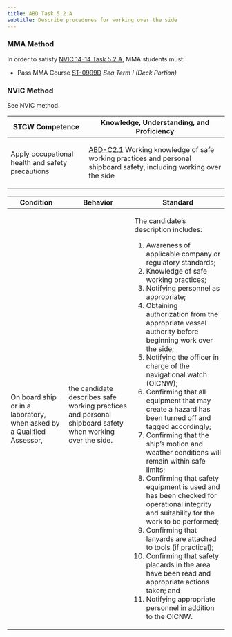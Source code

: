 ```yaml
---
title: ABD Task 5.2.A 
subtitle: Describe procedures for working over the side
---
```



### MMA Method

In order to satisfy  [NVIC 14-14  Task  5.2.A](/stcw23/assets/images/nvic-14-14.pdf), MMA students must:

* Pass MMA Course  [ST-0999D](ST-0999D) *Sea Term I (Deck Portion)*


### NVIC Method

<a onclick="togglevisibility('nvic_methods')" >See NVIC method.</a>

<div id='nvic_methods' class='hide'>

<table>
<thead>
<tr>
<th class='forty'> STCW Competence </th>
<th class='sixty'> Knowledge, Understanding, and Proficiency </th>
</tr>
</thead>




<tbody>
<tr><td markdown='1'>

Apply occupational health and safety precautions

</td><td markdown='1'>

[ABD-C2.1](../../tables/25.html#ABD-C2.1) Working knowledge of safe working practices and personal shipboard safety, including working over the side

</td></tr>


</tbody>
</table>


<table>
<thead>
<tr><th class='twenty'>  Condition </th><th class='twenty'> Behavior </th><th  class='sixty'>Standard </th></tr>
</thead>
<tbody >



<tr><td markdown='1'>

On board ship or in a laboratory, when asked by a Qualified Assessor,

</td><td markdown='1'>

the candidate describes safe working practices and personal shipboard safety when working over the side.

<br>

<div class="tooltip">
<span class="tooltiptext">
</span>
</div>


</td><td markdown='1'>

The candidate’s description includes:

1. Awareness of applicable company or regulatory standards;
2. Knowledge of safe working practices;
3. Notifying personnel as appropriate;
4. Obtaining authorization from the appropriate vessel authority before beginning work over the side;
5. Notifying the officer in charge of the navigational watch (OICNW);
6. Confirming that all equipment that may create a hazard has been turned off and tagged accordingly;
7. Confirming that the ship’s motion and weather conditions will remain within safe limits;
8. Confirming that safety equipment is used and has been checked for operational integrity and suitability for the work to be performed;
9. Confirming that lanyards are attached to tools (if practical);
10. Confirming that safety placards in the area have been read and appropriate actions taken; and 
11. Notifying appropriate personnel in addition to the OICNW. 

</td></tr>
</tbody>
</table>
</div>
